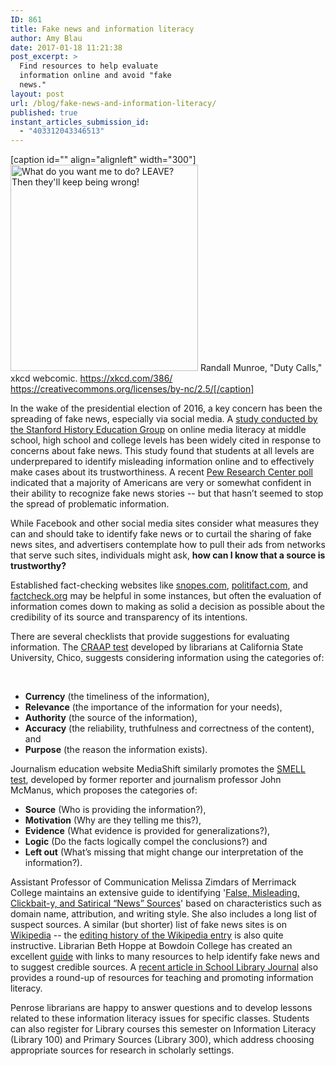```yaml
---
ID: 861
title: Fake news and information literacy
author: Amy Blau
date: 2017-01-18 11:21:38
post_excerpt: >
  Find resources to help evaluate
  information online and avoid "fake
  news."
layout: post
url: /blog/fake-news-and-information-literacy/
published: true
instant_articles_submission_id:
  - "403312043346513"
---
```

[caption id="" align="alignleft" width="300"]<a href="https://xkcd.com/386/"><img src="http://imgs.xkcd.com/comics/duty_calls.png" alt="What do you want me to do? LEAVE? Then they'll keep being wrong!" width="300" height="330" /></a> Randall Munroe, "Duty Calls," xkcd webcomic. https://xkcd.com/386/ https://creativecommons.org/licenses/by-nc/2.5/[/caption]

In the wake of the presidential election of 2016, a key concern has been the spreading of fake news, especially via social media. A <a href="https://sheg.stanford.edu/upload/V3LessonPlans/Executive%20Summary%2011.21.16.pdf">study conducted by the Stanford History Education Group</a> on online media literacy at middle school, high school and college levels has been widely cited in response to concerns about fake news. This study found that students at all levels are underprepared to identify misleading information online and to effectively make cases about its trustworthiness. A recent <a href="http://www.journalism.org/2016/12/15/many-americans-believe-fake-news-is-sowing-confusion/">Pew Research Center poll</a> indicated that a majority of Americans are very or somewhat confident in their ability to recognize fake news stories -- but that hasn’t seemed to stop the spread of problematic information.

While Facebook and other social media sites consider what measures they can and should take to identify fake news or to curtail the sharing of fake news sites, and advertisers contemplate how to pull their ads from networks that serve such sites, individuals might ask, <strong>how can I know that a source is trustworthy?</strong>

Established fact-checking websites like <a href="http://www.snopes.com/">snopes.com</a>, <a href="http://www.politifact.com/">politifact.com</a>, and <a href="http://www.factcheck.org/">factcheck.org</a> may be helpful in some instances, but often the evaluation of information comes down to making as solid a decision as possible about the credibility of its source and transparency of its intentions.

There are several checklists that provide suggestions for evaluating information. The <a href="http://www.csuchico.edu/lins/handouts/eval_websites.pdf">CRAAP test</a> developed by librarians at California State University, Chico, suggests considering information using the categories of:

&nbsp;
<ul>
 	<li><b>Currency</b> (the timeliness of the information),</li>
 	<li><b>Relevance</b> (the importance of the information for your needs),</li>
 	<li><b>Authority</b> (the source of the information),</li>
 	<li><b>Accuracy</b> (the reliability, truthfulness and correctness of the content), and</li>
 	<li><b>Purpose</b> (the reason the information exists).</li>
</ul>
Journalism education website MediaShift similarly promotes the <a href="http://mediashift.org/2013/02/dont-be-fooled-use-the-smell-test-to-separate-fact-from-fiction-online038/">SMELL test</a>, developed by former reporter and journalism professor John McManus, which proposes the categories of:
<ul>
 	<li><b>Source</b> (Who is providing the information?),</li>
 	<li><b>Motivation</b> (Why are they telling me this?),</li>
 	<li><b>Evidence</b> (What evidence is provided for generalizations?),</li>
 	<li><b>Logic</b> (Do the facts logically compel the conclusions?) and</li>
 	<li><b>Left out</b> (What’s missing that might change our interpretation of the information?).</li>
</ul>
Assistant Professor of Communication Melissa Zimdars of Merrimack College maintains an extensive guide to identifying '<a href="https://docs.google.com/document/d/10eA5-mCZLSS4MQY5QGb5ewC3VAL6pLkT53V_81ZyitM/preview">False, Misleading, Clickbait-y, and Satirical “News” Sources</a>' based on characteristics such as domain name, attribution, and writing style. She also includes a long list of suspect sources. A similar (but shorter) list of fake news sites is on <a href="https://en.wikipedia.org/wiki/List_of_fake_news_websites">Wikipedia</a> -- the <a href="https://en.wikipedia.org/w/index.php?title=List_of_fake_news_websites&amp;action=history">editing history of the Wikipedia entry</a> is also quite instructive. Librarian Beth Hoppe at Bowdoin College has created an excellent <a href="http://libguides.bowdoin.edu/c.php?g=598012&amp;p=4139960">guide</a> with links to many resources to help identify fake news and to suggest credible sources. A <a href="http://www.slj.com/2017/01/industry-news/the-smell-test-educators-can-counter-fake-news-with-information-literacy-heres-how/">recent article in School Library Journal</a> also provides a round-up of resources for teaching and promoting information literacy.

Penrose librarians are happy to answer questions and to develop lessons related to these information literacy issues for specific classes. Students can also register for Library courses this semester on Information Literacy (Library 100) and Primary Sources (Library 300), which address choosing appropriate sources for research in scholarly settings.